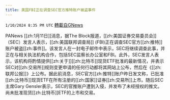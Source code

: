 ```yaml
---
title: 美国FBI正在调查SEC官方推特账户被盗事件
---
```

`1/10/2024 8:35 PM UTC` [轉載自GNews](https://gnews.org/articles/2206035)

PANews [[zh:1月11日]]消息，据The Block报道，[[zh:美国证券交易委员会]]（SEC）发言人表示，[[zh:美国联邦调查局]] (FBI)正在调查SEC官方[[zh:推特]]账户被盗[[zh:事件]]。该发言人在一封电子邮件中表示，SEC将继续调查此事，并正在与相关执法机构合作，包括SEC监察长办公室和FBI。此外，SEC发言人表示，该机构将酌情提供[[zh:关于]][[zh:比特币]]现货ETF批准的最新情况，并表示SEC对[[zh:交易所]]规则变更申请的任何行动都将其网站上公布，然后在《[[zh:联邦公报]]》上公布。据此前消息，SEC官方[[zh:推特]]账户昨日发文称，已批准[[zh:比特币]]现货ETF在所有注册的[[zh:国家]]证券[[zh:交易所]]上市。随后SEC主席Gary Gensler表示，SEC的官推账户遭到入侵，并发布了未经授权的推文。尚未批准现货[[zh:比特币]]ETF的上市和交易。
